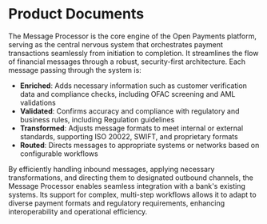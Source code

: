 # Product Documents

The Message Processor is the core engine of the Open Payments platform, serving as the central nervous system that orchestrates payment transactions seamlessly from initiation to completion. It streamlines the flow of financial messages through a robust, security-first architecture. Each message passing through the system is:

* **Enriched**: Adds necessary information such as customer verification data and compliance checks, including OFAC screening and AML validations
* **Validated**: Confirms accuracy and compliance with regulatory and business rules, including Regulation guidelines
* **Transformed**: Adjusts message formats to meet internal or external standards, supporting ISO 20022, SWIFT, and proprietary formats
* **Routed**: Directs messages to appropriate systems or networks based on configurable workflows

By efficiently handling inbound messages, applying necessary transformations, and directing them to designated outbound channels, the Message Processor enables seamless integration with a bank's existing systems. Its support for complex, multi-step workflows allows it to adapt to diverse payment formats and regulatory requirements, enhancing interoperability and operational efficiency.
